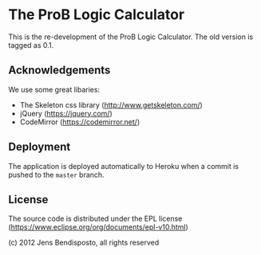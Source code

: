 # The ProB Logic Calculator

This is the re-development of the ProB Logic Calculator. The old version is tagged as 0.1. 

## Acknowledgements

We use some great libaries: 
- The Skeleton css library (http://www.getskeleton.com/)
- jQuery (https://jquery.com/)
- CodeMirror (https://codemirror.net/)


## Deployment

The application is deployed automatically to Heroku when a commit is pushed to
the `master` branch.

## License

The source code is distributed under the EPL license (https://www.eclipse.org/org/documents/epl-v10.html)

(c) 2012 Jens Bendisposto, all rights reserved

